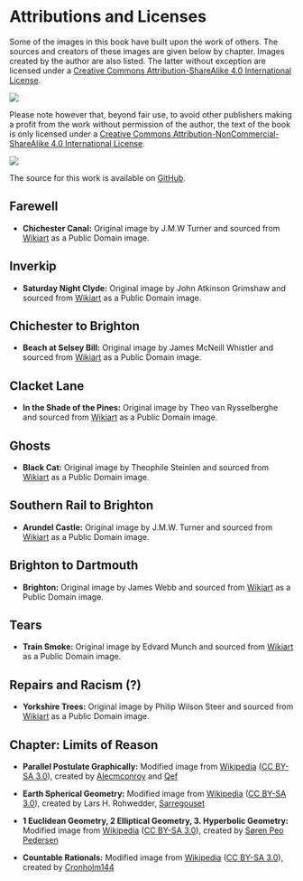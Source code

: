 
# Attributions and Licenses #

Some of the images in this book have built upon the work of others. The sources and 
creators of these images are given below by chapter. Images created by the author are also listed. The latter without exception are licensed under a [Creative Commons Attribution-ShareAlike 4.0 International License](href="http://creativecommons.org/licenses/by-sa/4.0/").

![](https://i.creativecommons.org/l/by-sa/4.0/88x31.png)

Please note however that, beyond fair use, to avoid other publishers making a profit from the work without permission of the author, the text of the book is only licensed under a [Creative Commons Attribution-NonCommercial-ShareAlike 4.0 International License](href="http://creativecommons.org/licenses/by-nc-sa/4.0/).

![](https://i.creativecommons.org/l/by-nc-sa/4.0/88x31.png)

The source for this work is available on [GitHub](https://github.com/ianksalter/DJing_to_Dolphins).

## Farewell ##

* **Chichester Canal:** Original image by J.M.W Turner and sourced from [Wikiart](https://www.wikiart.org/) as a Public Domain image. 

## Inverkip ##

* **Saturday Night Clyde:** Original image by John Atkinson Grimshaw and sourced from [Wikiart](https://www.wikiart.org/) as a Public Domain image. 

## Chichester to Brighton ##

* **Beach at Selsey Bill:** Original image by James McNeill Whistler and sourced from [Wikiart](https://www.wikiart.org/) as a Public Domain image.

## Clacket Lane ##

* **In the Shade of the Pines:** Original image by Theo van Rysselberghe and sourced from [Wikiart](https://www.wikiart.org/) as a Public Domain image.

## Ghosts ##

* **Black Cat:** Original image by Theophile Steinlen and sourced from [Wikiart](https://www.wikiart.org/) as a Public Domain image.

## Southern Rail to Brighton ##

* **Arundel Castle:** Original image by J.M.W. Turner and sourced from [Wikiart](https://www.wikiart.org/) as a Public Domain image.

## Brighton to Dartmouth ##

* **Brighton:** Original image by James Webb and sourced from [Wikiart](https://www.wikiart.org/) as a Public Domain image.

## Tears ##

* **Train Smoke:** Original image by Edvard Munch and sourced from [Wikiart](https://www.wikiart.org/) as a Public Domain image.

## Repairs and Racism (?) ##

* **Yorkshire Trees:** Original image by Philip Wilson Steer and sourced from [Wikiart](https://www.wikiart.org/) as a Public Domain image.




## Chapter: Limits of Reason ##

* **Parallel Postulate Graphically:**  Modified image from [Wikipedia](https://en.wikipedia.org/wiki/Parallel_postulate#/media/File:Parallel_Postulate.svg) ([CC BY-SA 3.0](https://creativecommons.org/licenses/by-sa/3.0/)), 
  created by [Alecmconroy](https://en.wikipedia.org/wiki/User:Alecmconroy) and [Qef](https://en.wikipedia.org/wiki/User:Qef) 

* **Earth Spherical Geometry:**  Modified image from [Wikipedia](https://en.wikipedia.org/wiki/Non-Euclidean_geometry#/media/File:Triangles_(spherical_geometry).jpg) ([CC BY-SA 3.0](https://creativecommons.org/licenses/by-sa/3.0/)), 
  created by Lars H. Rohwedder, [Sarregouset](https://commons.wikimedia.org/wiki/User:Sarregouset)

* **1 Euclidean Geometry, 2 Elliptical Geometry, 3. Hyperbolic Geometry:**  Modified image from [Wikipedia](https://en.wikipedia.org/wiki/Parallel_postulate#/media/File:Euclidian_and_non_euclidian_geometry.png) ([CC BY-SA 3.0](https://creativecommons.org/licenses/by-sa/3.0/)), created by [Søren Peo Pedersen](http://da.wikipedia.org/wiki/Bruger:Peo)

* **Countable Rationals:**  Modified image from [Wikipedia](https://en.wikipedia.org/wiki/Parallel_postulate#/media/File:Euclidian_and_non_euclidian_geometry.png) ([CC BY-SA 3.0](https://en.wikipedia.org/wiki/Rational_number#/media/File:Diagonal_argument.svg)), created by [Cronholm144](https://commons.wikimedia.org/wiki/User:Cronholm144)
  


